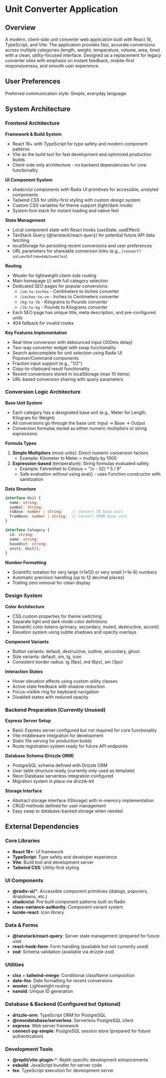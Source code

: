 # Unit Converter Application

## Overview

A modern, client-side unit converter web application built with React 18, TypeScript, and Vite. The application provides fast, accurate conversions across multiple categories (length, weight, temperature, volume, area, time) with a clean, utility-focused interface. Designed as a replacement for legacy converter sites with emphasis on instant feedback, mobile-first responsiveness, and smooth user experience.

## User Preferences

Preferred communication style: Simple, everyday language.

## System Architecture

### Frontend Architecture

**Framework & Build System**
- React 18+ with TypeScript for type safety and modern component patterns
- Vite as the build tool for fast development and optimized production builds
- Client-side only architecture - no backend dependencies for core functionality

**UI Component System**
- shadcn/ui components with Radix UI primitives for accessible, unstyled components
- Tailwind CSS for utility-first styling with custom design system
- Custom CSS variables for theme support (light/dark mode)
- System font stack for instant loading and native feel

**State Management**
- Local component state with React hooks (useState, useEffect)
- TanStack Query (@tanstack/react-query) for potential future API data fetching
- localStorage for persisting recent conversions and user preferences
- URL parameters for shareable conversion links (e.g., `/convert?value=5&from=km&to=miles`)

**Routing**
- Wouter for lightweight client-side routing
- Main homepage (/) with full category selection
- Dedicated SEO pages for popular conversions:
  - `/cm-to-inches` - Centimeters to Inches converter
  - `/inches-to-cm` - Inches to Centimeters converter
  - `/kg-to-lb` - Kilograms to Pounds converter
  - `/lb-to-kg` - Pounds to Kilograms converter
- Each SEO page has unique title, meta description, and pre-configured units
- 404 fallback for invalid routes

**Key Features Implementation**
- Real-time conversion with debounced input (300ms delay)
- Two-way converter widget with swap functionality
- Search autocomplete for unit selection using Radix UI Popover/Command components
- Fraction input support (e.g., "1/2")
- Copy-to-clipboard result functionality
- Recent conversions stored in localStorage (max 10 items)
- URL-based conversion sharing with query parameters

### Conversion Logic Architecture

**Base Unit System**
- Each category has a designated base unit (e.g., Meter for Length, Kilogram for Weight)
- All conversions go through the base unit: Input → Base → Output
- Conversion formulas stored as either numeric multipliers or string expressions

**Formula Types**
1. **Simple Multipliers** (most units): Direct numeric conversion factors
   - Example: Kilometer to Meter = multiply by 1000
2. **Expression-based** (temperature): String formulas evaluated safely
   - Example: Fahrenheit to Celsius = "(v - 32) * 5 / 9"
   - Safe evaluation without using eval() - uses Function constructor with sanitization

**Data Structure**
```typescript
interface Unit {
  name: string;
  symbol: string;
  toBase: number | string;    // Convert TO base unit
  fromBase: number | string;  // Convert FROM base unit
}

interface Category {
  id: string;
  name: string;
  baseUnit: string;
  units: Unit[];
}
```

**Number Formatting**
- Scientific notation for very large (≥1e12) or very small (<1e-6) numbers
- Automatic precision handling (up to 12 decimal places)
- Trailing zero removal for clean display

### Design System

**Color Architecture**
- CSS custom properties for theme switching
- Separate light and dark mode color definitions
- Semantic color tokens (primary, secondary, muted, destructive, accent)
- Elevation system using subtle shadows and opacity overlays

**Component Variants**
- Button variants: default, destructive, outline, secondary, ghost
- Size variants: default, sm, lg, icon
- Consistent border radius: lg (9px), md (6px), sm (3px)

**Interaction States**
- Hover elevation effects using custom utility classes
- Active state feedback with shadow reduction
- Focus-visible ring for keyboard navigation
- Disabled states with reduced opacity

### Backend Preparation (Currently Unused)

**Express Server Setup**
- Basic Express server configured but not required for core functionality
- Vite middleware integration for development
- Static file serving for production builds
- Route registration system ready for future API endpoints

**Database Schema (Drizzle ORM)**
- PostgreSQL schema defined with Drizzle ORM
- User table structure ready (currently only used as template)
- Neon Database serverless integration configured
- Migration system in place via drizzle-kit

**Storage Interface**
- Abstract storage interface (IStorage) with in-memory implementation
- CRUD methods defined for user management
- Easy swap to database-backed storage when needed

## External Dependencies

### Core Libraries
- **React 18+**: UI framework
- **TypeScript**: Type safety and developer experience
- **Vite**: Build tool and development server
- **Tailwind CSS**: Utility-first styling

### UI Components
- **@radix-ui/***: Accessible component primitives (dialogs, popovers, dropdowns, etc.)
- **shadcn/ui**: Pre-built component patterns built on Radix
- **class-variance-authority**: Component variant system
- **lucide-react**: Icon library

### Data & Forms
- **@tanstack/react-query**: Server state management (prepared for future use)
- **react-hook-form**: Form handling (available but not currently used)
- **zod**: Schema validation (available via drizzle-zod)

### Utilities
- **clsx** + **tailwind-merge**: Conditional className composition
- **date-fns**: Date formatting for recent conversions
- **wouter**: Lightweight routing
- **nanoid**: Unique ID generation

### Database & Backend (Configured but Optional)
- **drizzle-orm**: TypeScript ORM for PostgreSQL
- **@neondatabase/serverless**: Serverless PostgreSQL client
- **express**: Web server framework
- **connect-pg-simple**: PostgreSQL session store (prepared for future authentication)

### Development Tools
- **@replit/vite-plugin-***: Replit-specific development enhancements
- **esbuild**: JavaScript bundler for server code
- **tsx**: TypeScript execution for development server